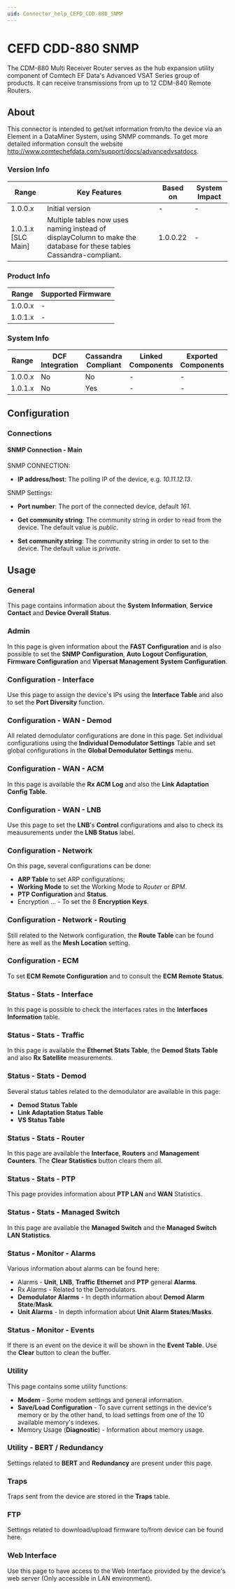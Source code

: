```yaml
---
uid: Connector_help_CEFD_CDD-880_SNMP
---
```


# CEFD CDD-880 SNMP

The CDM-880 Multi Receiver Router serves as the hub expansion utility component of Comtech EF Data's Advanced VSAT Series group of products. It can receive transmissions from up to 12 CDM-840 Remote Routers.

## About

This connector is intended to get/set information from/to the device via an Element in a DataMiner System, using SNMP commands.
To get more detailed information consult the website <http://www.comtechefdata.com/support/docs/advancedvsatdocs>.

### Version Info

| Range     | Key Features     | Based on     | System Impact     |
|--|--|--|--|
| 1.0.0.x | Initial version | - | - |
| 1.0.1.x [SLC Main]   | Multiple tables now uses naming instead of displayColumn to make the database for these tables Cassandra-compliant. | 1.0.0.22 | - |

### Product Info

| Range     | Supported Firmware     |
|-----------|------------------------|
| 1.0.0.x   | -                |
| 1.0.1.x   | -                |

### System Info

| Range     | DCF Integration     | Cassandra Compliant     | Linked Components     | Exported Components     |
|-----------|---------------------|-------------------------|-----------------------|-------------------------|
| 1.0.0.x   | No                  | No                      | -                     | -                       |
| 1.0.1.x   | No                  | Yes                     | -                     | -                       |

## Configuration

### Connections

#### SNMP Connection - Main

SNMP CONNECTION:

- **IP address/host**: The polling IP of the device, e.g. *10.11.12.13*.

SNMP Settings:

- **Port number**: The port of the connected device, default *161*.

- **Get community string**: The community string in order to read from the device. The default value is *public*.

- **Set community string**: The community string in order to set to the device. The default value is *private.*

## Usage

### General

This page contains information about the **System Information**, **Service Contact** and **Device Overall Status**.

### Admin

In this page is given information about the **FAST Configuration** and is also possible to set the **SNMP Configuration**, **Auto Logout Configuration**, **Firmware Configuration** and **Vipersat Management System Configuration**.

### Configuration - Interface

Use this page to assign the device's IPs using the **Interface Table** and also to set the **Port Diversity** function.

### Configuration - WAN - Demod

All related demodulator configurations are done in this page. Set individual configurations using the **Individual Demodulator Settings** Table and set global configurations in the **Global Demodulator Settings** menu.

### Configuration - WAN - ACM

In this page is available the **Rx ACM Log** and also the **Link Adaptation Config Table**.

### Configuration - WAN - LNB

Use this page to set the **LNB**'s **Control** configurations and also to check its meausurements under the **LNB Status** label.

### Configuration - Network

On this page, several configurations can be done:

- **ARP Table** to set ARP configurations;
- **Working Mode** to set the Working Mode to *Router* or *BPM*.
- **PTP Configuration** and **Status**.
- Encryption ... - To set the 8 **Encryption Keys**.

### Configuration - Network - Routing

Still related to the Network configuration, the **Route Table** can be found here as well as the **Mesh Location** setting.

### Configuration - ECM

To set **ECM Remote Configuration** and to consult the **ECM Remote Status**.

### Status - Stats - Interface

In this page is possible to check the interfaces rates in the **Interfaces Information** table.

### Status - Stats - Traffic

In this page is available the **Ethernet Stats Table**, the **Demod Stats Table** and also **Rx Satellite** measurements.

### Status - Stats - Demod

Several status tables related to the demodulator are available in this page:

- **Demod Status Table**
- **Link Adaptation Status Table**
- **VS Status Table**

### Status - Stats - Router

In this page are available the **Interface**, **Routers** and **Management Counters**. The **Clear Statistics** button clears them all.

### Status - Stats - PTP

This page provides information about **PTP LAN** and **WAN** Statistics.

### Status - Stats - Managed Switch

In this page are available the **Managed Switch** and the **Managed Switch LAN Statistics**.

### Status - Monitor - Alarms

Various information about alarms can be found here:

- Alarms - **Unit**, **LNB**, **Traffic** **Ethernet** and **PTP** general **Alarms**.
- Rx Alarms - Related to the Demodulators.
- **Demodulator Alarms** - In depth information about **Demod Alarm State**/**Mask**.
- **Unit Alarms** - In depth information about **Unit** **Alarm States**/**Masks**.

### Status - Monitor - Events

If there is an event on the device it will be shown in the **Event Table**. Use the **Clear** button to clean the buffer.

### Utility

This page contains some utility functions:

- **Modem** - Some modem settings and general information.
- **Save/Load Configuration** - To save current settings in the device's memory or by the other hand, to load settings from one of the 10 available memory's indexes.
- Memory Usage (**Diagnostic**) - Information about memory usage.

### Utility - BERT / Redundancy

Settings related to **BERT** and **Redundancy** are present under this page.

### Traps

Traps sent from the device are stored in the **Traps** table.

### FTP

Settings related to download/upload firmware to/from device can be found here.

### Web Interface

Use this page to have access to the Web Interface provided by the device's web server (Only accessible in LAN environment).
